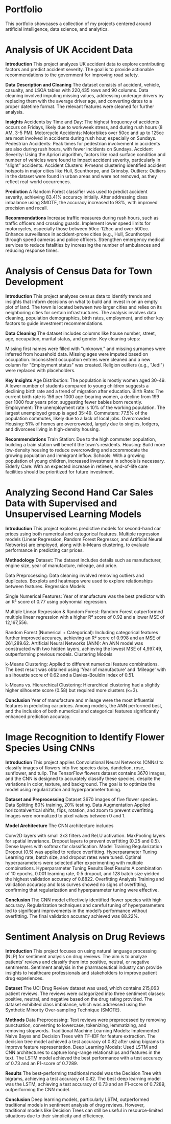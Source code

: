 # Portfolio
This portfolio showcases a collection of my projects centered around artificial intelligence, data science, and analytics.

# Analysis of UK Accident Data
**Introduction**
This project analyzes UK accident data to explore contributing factors and predict accident severity. The goal is to provide actionable recommendations to the government for improving road safety.

**Data Description and Cleaning**
The dataset consists of accident, vehicle, casualty, and LSOA tables with 220,435 rows and 90 columns. Data cleaning involved imputing missing values, addressing underage drivers by replacing them with the average driver age, and converting dates to a proper datetime format. The relevant features were cleaned for further analysis.

**Insights**
Accidents by Time and Day: The highest frequency of accidents occurs on Fridays, likely due to workweek stress, and during rush hours (8 AM, 3-5 PM).
Motorcycle Accidents: Motorbikes over 50cc and up to 125cc are most involved in accidents during rush hour, especially on Sundays.
Pedestrian Accidents: Peak times for pedestrian involvement in accidents are also during rush hours, with fewer incidents on Sundays.
Accident Severity: Using the Apriori algorithm, factors like road surface condition and number of vehicles were found to impact accident severity, particularly in “slight” accidents.
Accident Clusters: K-means clustering identified accident hotspots in major cities like Hull, Scunthorpe, and Grimsby.
Outliers: Outliers in the dataset were found in urban areas and were not removed, as they reflect real-world occurrences.

**Prediction**
A Random Forest classifier was used to predict accident severity, achieving 83.41% accuracy initially. After addressing class imbalance using SMOTE, the accuracy increased to 93%, with improved precision and recall.

**Recommendations**
Increase traffic measures during rush hours, such as traffic officers and crossing guards.
Implement lower speed limits for motorcycles, especially those between 50cc-125cc and over 500cc.
Enhance surveillance in accident-prone cities (e.g., Hull, Scunthorpe) through speed cameras and police officers.
Strengthen emergency medical services to reduce fatalities by increasing the number of ambulances and reducing response times.


# Analysis of Census Data for Town Development
**Introduction**
This project analyzes census data to identify trends and insights that inform decisions on what to build and invest in on an empty plot of land. The town is located between two larger cities and relies on its neighboring cities for certain infrastructures. The analysis involves data cleaning, population demographics, birth rates, employment, and other key factors to guide investment recommendations.

**Data Cleaning**
The dataset includes columns like house number, street, age, occupation, marital status, and gender. Key cleaning steps:

Missing first names were filled with "unknown," and missing surnames were inferred from household data.
Missing ages were imputed based on occupation.
Inconsistent occupation entries were cleaned and a new column for "Employment status" was created.
Religion outliers (e.g., "Jedi") were replaced with placeholders.

**Key Insights**
Age Distribution: The population is mostly women aged 30-49. A lower number of students compared to young children suggests a declining birth rate and a trend of migration after education.
Birth Rate: The current birth rate is 156 per 1000 age-bearing women, a decline from 199 per 1000 four years prior, suggesting fewer babies born recently.
Employment: The unemployment rate is 10% of the working population. The largest unemployed group is aged 35-49.
Commuters: 77.5% of the population commutes, likely due to a lack of local jobs.
Overcrowded Housing: 51% of homes are overcrowded, largely due to singles, lodgers, and divorcees living in high-density housing.

**Recommendations**
Train Station: Due to the high commuter population, building a train station will benefit the town's residents.
Housing: Build more low-density housing to reduce overcrowding and accommodate the growing population and immigrant inflow.
Schools: With a growing population of young children, increased investment in schools is necessary.
Elderly Care: With an expected increase in retirees, end-of-life care facilities should be prioritized for future investment.

# Analyzing Second Hand Car Sales Data with Supervised and Unsupervised Learning Models
**Introduction**
This project explores predictive models for second-hand car prices using both numerical and categorical features. Multiple regression models (Linear Regression, Random Forest Regressor, and Artificial Neural Networks) are employed, along with k-Means clustering, to evaluate performance in predicting car prices.

**Methodology**
Dataset: The dataset includes details such as manufacturer, engine size, year of manufacture, mileage, and price.

Data Preprocessing: Data cleaning involved removing outliers and duplicates. Boxplots and heatmaps were used to explore relationships between features.
Regression Models

Single Numerical Features: Year of manufacture was the best predictor with an R² score of 0.77 using polynomial regression.

Multiple Linear Regression & Random Forest: Random Forest outperformed multiple linear regression with a higher R² score of 0.92 and a lower MSE of 12,167,556.

Random Forest (Numerical + Categorical): Including categorical features further improved accuracy, achieving an R² score of 0.998 and an MSE of 261,289.62.
Artificial Neural Networks (ANN): An ANN model was constructed with two hidden layers, achieving the lowest MSE of 4,997.49, outperforming previous models.
Clustering Models

k-Means Clustering: Applied to different numerical feature combinations. The best result was obtained using 'Year of manufacture' and 'Mileage' with a silhouette score of 0.62 and a Davies-Bouldin index of 0.51.

k-Means vs. Hierarchical Clustering: Hierarchical clustering had a slightly higher silhouette score (0.58) but required more clusters (k=3).

**Conclusion**
Year of manufacture and mileage were the most influential features in predicting car prices. Among models, the ANN performed best, and the inclusion of both numerical and categorical features significantly enhanced prediction accuracy.

# Image Recognition to Identify Flower Species Using CNNs
**Introduction**
This project applies Convolutional Neural Networks (CNNs) to classify images of flowers into five species daisy, dandelion, rose, sunflower, and tulip. The TensorFlow flowers dataset contains 3670 images, and the CNN is designed to accurately classify these species, despite the variations in color, texture, and background. The goal is to optimize the model using regularization and hyperparameter tuning.

**Dataset and Preprocessing**
Dataset 3670 images of five flower species.
Data Splitting 80% training, 20% testing.
Data Augmentation Applied horizontalvertical shifts, flips, rotation, and zoom to prevent overfitting. Images were normalized to pixel values between 0 and 1.

**Model Architecture**
The CNN architecture includes

Conv2D layers with small 3x3 filters and ReLU activation.
MaxPooling layers for spatial invariance.
Dropout layers to prevent overfitting (0.25 and 0.5).
Dense layers with softmax for classification.
Model Training
Regularization Dropout (0.5) was applied to reduce overfitting.
Hyperparameter Tuning Learning rate, batch size, and dropout rates were tuned. Optimal hyperparameters were selected after experimenting with multiple combinations.
Hyperparameter Tuning Results
Best Results A combination of 10 epochs, 0.001 learning rate, 0.5 dropout, and 128 batch size yielded the highest validation accuracy of 0.8822.
Overfitting Analysis Training and validation accuracy and loss curves showed no signs of overfitting, confirming that regularization and hyperparameter tuning were effective.

**Conclusion**
The CNN model effectively identified flower species with high accuracy. Regularization techniques and careful tuning of hyperparameters led to significant improvements in the model’s performance without overfitting. The final validation accuracy achieved was 88.22%.

# Sentiment Analysis on Drug Reviews
**Introduction**
This project focuses on using natural language processing (NLP) for sentiment analysis on drug reviews. The aim is to analyze patients’ reviews and classify them into positive, neutral, or negative sentiments. Sentiment analysis in the pharmaceutical industry can provide insights to healthcare professionals and stakeholders to improve patient drug experiences.

**Dataset**
The UCI Drug Review dataset was used, which contains 215,063 patient reviews. The reviews were categorized into three sentiment classes: positive, neutral, and negative based on the drug rating provided. The dataset exhibited class imbalance, which was addressed using the Synthetic Minority Over-sampling Technique (SMOTE).

**Methods**
Data Preprocessing: Text reviews were preprocessed by removing punctuation, converting to lowercase, tokenizing, lemmatizing, and removing stopwords.
Traditional Machine Learning Models: Implemented Naive Bayes and Decision Trees with TF-IDF for feature extraction. The decision tree model achieved a test accuracy of 0.82 after using bigrams to improve feature representation.
Deep Learning Models: Used LSTM and CNN architectures to capture long-range relationships and features in the text. The LSTM model achieved the best performance with a test accuracy of 0.73 and an F1-score of 0.7289.

**Results**
The best-performing traditional model was the Decision Tree with bigrams, achieving a test accuracy of 0.82.
The best deep learning model was the LSTM, achieving a test accuracy of 0.73 and an F1-score of 0.7289, outperforming the CNN model.

**Conclusion**
Deep learning models, particularly LSTM, outperformed traditional models in sentiment analysis of drug reviews. However, traditional models like Decision Trees can still be useful in resource-limited situations due to their simplicity and efficiency.

